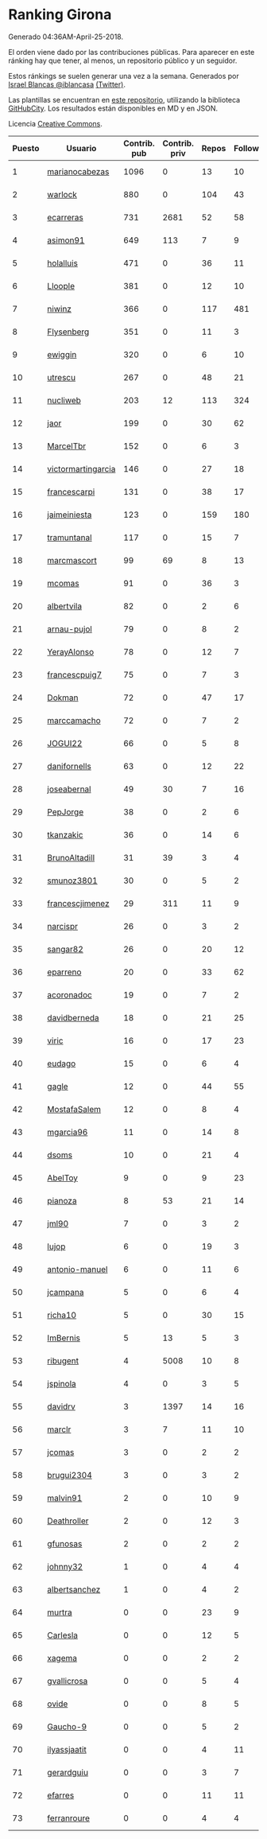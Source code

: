 # Ranking Girona

Generado 04:36AM-April-25-2018.

El orden viene dado por las contribuciones públicas. Para aparecer en este ránking hay que tener, al menos, un repositorio público y un seguidor.

Estos ránkings se suelen generar una vez a la semana. Generados por [Israel Blancas @iblancasa](https://github.com/iblancasa/) [(Twitter)](https://twitter.com/iblancasa).

Las plantillas se encuentran en [este repositorio](https://github.com/iblancasa/GH-Spanish-Ranking), utilizando la biblioteca [GitHubCity](https://github.com/iblancasa/GitHubCity). Los resultados están disponibles en MD y en JSON.

Licencia [Creative Commons](https://creativecommons.org/licenses/by/4.0/).

| Puesto   |  Usuario  | Contrib. pub | Contrib. priv |Repos| Followers | Desde |  Avatar  |
|----------|-----------|--------------|---------------|-----|-----------|-------|----------|
|1|[marianocabezas](https://github.com/marianocabezas)|1096|0|13|10|2016-05-10|![marianocabezas](https://avatars0.githubusercontent.com/u/19290459)|
|2|[warlock](https://github.com/warlock)|880|0|104|43|2010-02-03|![warlock](https://avatars2.githubusercontent.com/u/194981)|
|3|[ecarreras](https://github.com/ecarreras)|731|2681|52|58|2010-06-02|![ecarreras](https://avatars3.githubusercontent.com/u/294235)|
|4|[asimon91](https://github.com/asimon91)|649|113|7|9|2015-07-06|![asimon91](https://avatars3.githubusercontent.com/u/13195695)|
|5|[holalluis](https://github.com/holalluis)|471|0|36|11|2011-09-27|![holalluis](https://avatars1.githubusercontent.com/u/1082644)|
|6|[Lloople](https://github.com/Lloople)|381|0|12|10|2013-10-11|![Lloople](https://avatars2.githubusercontent.com/u/5665466)|
|7|[niwinz](https://github.com/niwinz)|366|0|117|481|2011-06-11|![niwinz](https://avatars0.githubusercontent.com/u/843689)|
|8|[Flysenberg](https://github.com/Flysenberg)|351|0|11|3|2017-09-22|![Flysenberg](https://avatars2.githubusercontent.com/u/32201366)|
|9|[ewiggin](https://github.com/ewiggin)|320|0|6|10|2011-03-08|![ewiggin](https://avatars1.githubusercontent.com/u/657517)|
|10|[utrescu](https://github.com/utrescu)|267|0|48|21|2012-07-20|![utrescu](https://avatars0.githubusercontent.com/u/2011002)|
|11|[nucliweb](https://github.com/nucliweb)|203|12|113|324|2012-01-05|![nucliweb](https://avatars1.githubusercontent.com/u/1307927)|
|12|[jaor](https://github.com/jaor)|199|0|30|62|2009-05-04|![jaor](https://avatars3.githubusercontent.com/u/80719)|
|13|[MarcelTbr](https://github.com/MarcelTbr)|152|0|6|3|2016-11-18|![MarcelTbr](https://avatars3.githubusercontent.com/u/23552041)|
|14|[victormartingarcia](https://github.com/victormartingarcia)|146|0|27|18|2011-03-09|![victormartingarcia](https://avatars2.githubusercontent.com/u/659832)|
|15|[francescarpi](https://github.com/francescarpi)|131|0|38|17|2010-05-26|![francescarpi](https://avatars2.githubusercontent.com/u/287872)|
|16|[jaimeiniesta](https://github.com/jaimeiniesta)|123|0|159|180|2008-03-09|![jaimeiniesta](https://avatars2.githubusercontent.com/u/2629)|
|17|[tramuntanal](https://github.com/tramuntanal)|117|0|15|7|2010-02-08|![tramuntanal](https://avatars0.githubusercontent.com/u/199462)|
|18|[marcmascort](https://github.com/marcmascort)|99|69|8|13|2013-02-14|![marcmascort](https://avatars2.githubusercontent.com/u/3595718)|
|19|[mcomas](https://github.com/mcomas)|91|0|36|3|2013-05-15|![mcomas](https://avatars3.githubusercontent.com/u/4439719)|
|20|[albertvila](https://github.com/albertvila)|82|0|2|6|2011-03-24|![albertvila](https://avatars0.githubusercontent.com/u/688206)|
|21|[arnau-pujol](https://github.com/arnau-pujol)|79|0|8|2|2016-08-28|![arnau-pujol](https://avatars3.githubusercontent.com/u/21292745)|
|22|[YerayAlonso](https://github.com/YerayAlonso)|78|0|12|7|2012-05-29|![YerayAlonso](https://avatars2.githubusercontent.com/u/1788228)|
|23|[francescpuig7](https://github.com/francescpuig7)|75|0|7|3|2016-06-15|![francescpuig7](https://avatars3.githubusercontent.com/u/19941550)|
|24|[Dokman](https://github.com/Dokman)|72|0|47|17|2012-09-06|![Dokman](https://avatars1.githubusercontent.com/u/2290904)|
|25|[marccamacho](https://github.com/marccamacho)|72|0|7|2|2014-04-24|![marccamacho](https://avatars1.githubusercontent.com/u/7396184)|
|26|[JOGUI22](https://github.com/JOGUI22)|66|0|5|8|2013-09-30|![JOGUI22](https://avatars0.githubusercontent.com/u/5580229)|
|27|[danifornells](https://github.com/danifornells)|63|0|12|22|2012-12-03|![danifornells](https://avatars3.githubusercontent.com/u/2950939)|
|28|[joseabernal](https://github.com/joseabernal)|49|30|7|16|2011-11-23|![joseabernal](https://avatars2.githubusercontent.com/u/1215598)|
|29|[PepJorge](https://github.com/PepJorge)|38|0|2|6|2013-03-08|![PepJorge](https://avatars1.githubusercontent.com/u/3807514)|
|30|[tkanzakic](https://github.com/tkanzakic)|36|0|14|6|2011-06-29|![tkanzakic](https://avatars0.githubusercontent.com/u/884028)|
|31|[BrunoAltadill](https://github.com/BrunoAltadill)|31|39|3|4|2015-12-29|![BrunoAltadill](https://avatars3.githubusercontent.com/u/16470099)|
|32|[smunoz3801](https://github.com/smunoz3801)|30|0|5|2|2014-03-09|![smunoz3801](https://avatars1.githubusercontent.com/u/6901243)|
|33|[francescjimenez](https://github.com/francescjimenez)|29|311|11|9|2012-05-30|![francescjimenez](https://avatars0.githubusercontent.com/u/1791741)|
|34|[narcispr](https://github.com/narcispr)|26|0|3|2|2011-05-19|![narcispr](https://avatars3.githubusercontent.com/u/798275)|
|35|[sangar82](https://github.com/sangar82)|26|0|20|12|2010-12-15|![sangar82](https://avatars1.githubusercontent.com/u/524030)|
|36|[eparreno](https://github.com/eparreno)|20|0|33|62|2008-03-13|![eparreno](https://avatars1.githubusercontent.com/u/3028)|
|37|[acoronadoc](https://github.com/acoronadoc)|19|0|7|2|2011-06-01|![acoronadoc](https://avatars2.githubusercontent.com/u/822481)|
|38|[davidberneda](https://github.com/davidberneda)|18|0|21|25|2012-04-12|![davidberneda](https://avatars0.githubusercontent.com/u/1636163)|
|39|[viric](https://github.com/viric)|16|0|17|23|2009-03-24|![viric](https://avatars1.githubusercontent.com/u/66664)|
|40|[eudago](https://github.com/eudago)|15|0|6|4|2011-05-25|![eudago](https://avatars2.githubusercontent.com/u/809916)|
|41|[gagle](https://github.com/gagle)|12|0|44|55|2012-02-17|![gagle](https://avatars0.githubusercontent.com/u/1446052)|
|42|[MostafaSalem](https://github.com/MostafaSalem)|12|0|8|4|2016-05-03|![MostafaSalem](https://avatars1.githubusercontent.com/u/19169958)|
|43|[mgarcia96](https://github.com/mgarcia96)|11|0|14|8|2014-02-01|![mgarcia96](https://avatars1.githubusercontent.com/u/6561770)|
|44|[dsoms](https://github.com/dsoms)|10|0|21|4|2011-07-13|![dsoms](https://avatars3.githubusercontent.com/u/912243)|
|45|[AbelToy](https://github.com/AbelToy)|9|0|9|23|2009-10-31|![AbelToy](https://avatars2.githubusercontent.com/u/147130)|
|46|[pianoza](https://github.com/pianoza)|8|53|21|14|2013-02-28|![pianoza](https://avatars3.githubusercontent.com/u/3731130)|
|47|[jml90](https://github.com/jml90)|7|0|3|2|2016-03-18|![jml90](https://avatars2.githubusercontent.com/u/17928538)|
|48|[lujop](https://github.com/lujop)|6|0|19|3|2011-07-16|![lujop](https://avatars1.githubusercontent.com/u/920260)|
|49|[antonio-manuel](https://github.com/antonio-manuel)|6|0|11|6|2015-04-09|![antonio-manuel](https://avatars0.githubusercontent.com/u/11867984)|
|50|[jcampana](https://github.com/jcampana)|5|0|6|4|2012-07-16|![jcampana](https://avatars3.githubusercontent.com/u/1982571)|
|51|[richa10](https://github.com/richa10)|5|0|30|15|2014-12-06|![richa10](https://avatars3.githubusercontent.com/u/10096428)|
|52|[ImBernis](https://github.com/ImBernis)|5|13|5|3|2016-05-28|![ImBernis](https://avatars3.githubusercontent.com/u/19626829)|
|53|[ribugent](https://github.com/ribugent)|4|5008|10|8|2011-11-08|![ribugent](https://avatars1.githubusercontent.com/u/1180455)|
|54|[jspinola](https://github.com/jspinola)|4|0|3|5|2013-04-25|![jspinola](https://avatars3.githubusercontent.com/u/4253665)|
|55|[davidrv](https://github.com/davidrv)|3|1397|14|16|2009-03-09|![davidrv](https://avatars2.githubusercontent.com/u/61644)|
|56|[marclr](https://github.com/marclr)|3|7|11|10|2013-02-04|![marclr](https://avatars0.githubusercontent.com/u/3474291)|
|57|[jcomas](https://github.com/jcomas)|3|0|2|2|2013-12-30|![jcomas](https://avatars3.githubusercontent.com/u/6289333)|
|58|[brugui2304](https://github.com/brugui2304)|3|0|3|2|2015-09-07|![brugui2304](https://avatars2.githubusercontent.com/u/14168841)|
|59|[malvin91](https://github.com/malvin91)|2|0|10|9|2014-02-27|![malvin91](https://avatars2.githubusercontent.com/u/6801363)|
|60|[Deathroller](https://github.com/Deathroller)|2|0|12|3|2014-06-18|![Deathroller](https://avatars3.githubusercontent.com/u/7921596)|
|61|[gfunosas](https://github.com/gfunosas)|2|0|2|2|2015-11-08|![gfunosas](https://avatars1.githubusercontent.com/u/15719214)|
|62|[johnny32](https://github.com/johnny32)|1|0|4|4|2013-03-20|![johnny32](https://avatars2.githubusercontent.com/u/3924718)|
|63|[albertsanchez](https://github.com/albertsanchez)|1|0|4|2|2014-04-08|![albertsanchez](https://avatars1.githubusercontent.com/u/7221778)|
|64|[murtra](https://github.com/murtra)|0|0|23|9|2012-06-05|![murtra](https://avatars3.githubusercontent.com/u/1818725)|
|65|[Carlesla](https://github.com/Carlesla)|0|0|12|5|2012-06-18|![Carlesla](https://avatars0.githubusercontent.com/u/1863714)|
|66|[xagema](https://github.com/xagema)|0|0|2|2|2012-05-23|![xagema](https://avatars2.githubusercontent.com/u/1770166)|
|67|[gvallicrosa](https://github.com/gvallicrosa)|0|0|5|4|2012-09-13|![gvallicrosa](https://avatars0.githubusercontent.com/u/2340232)|
|68|[ovide](https://github.com/ovide)|0|0|8|5|2013-02-01|![ovide](https://avatars3.githubusercontent.com/u/3451025)|
|69|[Gaucho-9](https://github.com/Gaucho-9)|0|0|5|2|2014-01-27|![Gaucho-9](https://avatars3.githubusercontent.com/u/6517150)|
|70|[ilyassjaatit](https://github.com/ilyassjaatit)|0|0|4|11|2013-12-06|![ilyassjaatit](https://avatars0.githubusercontent.com/u/6122534)|
|71|[gerardguiu](https://github.com/gerardguiu)|0|0|3|7|2013-10-14|![gerardguiu](https://avatars2.githubusercontent.com/u/5679102)|
|72|[efarres](https://github.com/efarres)|0|0|11|11|2014-03-04|![efarres](https://avatars0.githubusercontent.com/u/6848360)|
|73|[ferranroure](https://github.com/ferranroure)|0|0|4|4|2015-09-28|![ferranroure](https://avatars0.githubusercontent.com/u/14871012)|
